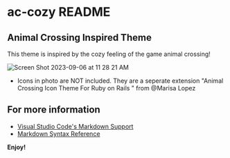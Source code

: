 # ac-cozy README

## Animal Crossing Inspired Theme

This theme is inspired by the cozy feeling of the game animal crossing!

![Screen Shot 2023-09-06 at 11 28 21 AM](https://github.com/MorgaineLawless/ac-cozy/assets/54818666/5dee329b-20c5-4fa0-b225-7a11f0ce355f)


* Icons in photo are NOT included. They are a seperate extension "Animal Crossing Icon Theme For Ruby on Rails
" from @Marisa Lopez 

## For more information

* [Visual Studio Code's Markdown Support](http://code.visualstudio.com/docs/languages/markdown)
* [Markdown Syntax Reference](https://help.github.com/articles/markdown-basics/)

**Enjoy!**
